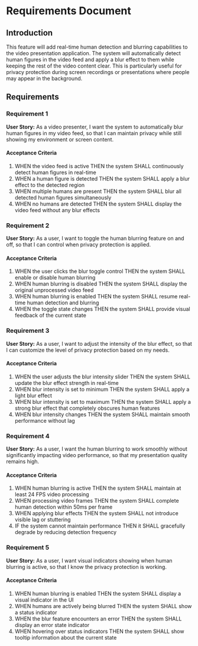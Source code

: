# Requirements Document

## Introduction

This feature will add real-time human detection and blurring capabilities to the video presentation application. The system will automatically detect human figures in the video feed and apply a blur effect to them while keeping the rest of the video content clear. This is particularly useful for privacy protection during screen recordings or presentations where people may appear in the background.

## Requirements

### Requirement 1

**User Story:** As a video presenter, I want the system to automatically blur human figures in my video feed, so that I can maintain privacy while still showing my environment or screen content.

#### Acceptance Criteria

1. WHEN the video feed is active THEN the system SHALL continuously detect human figures in real-time
2. WHEN a human figure is detected THEN the system SHALL apply a blur effect to the detected region
3. WHEN multiple humans are present THEN the system SHALL blur all detected human figures simultaneously
4. WHEN no humans are detected THEN the system SHALL display the video feed without any blur effects

### Requirement 2

**User Story:** As a user, I want to toggle the human blurring feature on and off, so that I can control when privacy protection is applied.

#### Acceptance Criteria

1. WHEN the user clicks the blur toggle control THEN the system SHALL enable or disable human blurring
2. WHEN human blurring is disabled THEN the system SHALL display the original unprocessed video feed
3. WHEN human blurring is enabled THEN the system SHALL resume real-time human detection and blurring
4. WHEN the toggle state changes THEN the system SHALL provide visual feedback of the current state

### Requirement 3

**User Story:** As a user, I want to adjust the intensity of the blur effect, so that I can customize the level of privacy protection based on my needs.

#### Acceptance Criteria

1. WHEN the user adjusts the blur intensity slider THEN the system SHALL update the blur effect strength in real-time
2. WHEN blur intensity is set to minimum THEN the system SHALL apply a light blur effect
3. WHEN blur intensity is set to maximum THEN the system SHALL apply a strong blur effect that completely obscures human features
4. WHEN blur intensity changes THEN the system SHALL maintain smooth performance without lag

### Requirement 4

**User Story:** As a user, I want the human blurring to work smoothly without significantly impacting video performance, so that my presentation quality remains high.

#### Acceptance Criteria

1. WHEN human blurring is active THEN the system SHALL maintain at least 24 FPS video processing
2. WHEN processing video frames THEN the system SHALL complete human detection within 50ms per frame
3. WHEN applying blur effects THEN the system SHALL not introduce visible lag or stuttering
4. IF the system cannot maintain performance THEN it SHALL gracefully degrade by reducing detection frequency

### Requirement 5

**User Story:** As a user, I want visual indicators showing when human blurring is active, so that I know the privacy protection is working.

#### Acceptance Criteria

1. WHEN human blurring is enabled THEN the system SHALL display a visual indicator in the UI
2. WHEN humans are actively being blurred THEN the system SHALL show a status indicator
3. WHEN the blur feature encounters an error THEN the system SHALL display an error state indicator
4. WHEN hovering over status indicators THEN the system SHALL show tooltip information about the current state